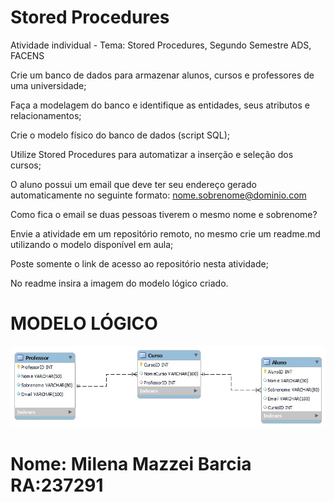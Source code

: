 # Stored Procedures
Atividade individual - Tema: Stored Procedures, Segundo Semestre ADS, FACENS

Crie um banco de dados para armazenar alunos, cursos e professores de uma
universidade;

Faça a modelagem do banco e identifique as entidades, seus atributos e relacionamentos;

Crie o modelo físico do banco de dados (script SQL);

Utilize Stored Procedures para automatizar a inserção e seleção dos cursos;

O aluno possui um email que deve ter seu endereço gerado automaticamente no seguinte formato:
nome.sobrenome@dominio.com

Como fica o email se duas pessoas tiverem o mesmo nome e sobrenome?

Envie a atividade em um repositório remoto, no mesmo crie um readme.md utilizando o modelo disponível em aula;

Poste somente o link de acesso ao repositório nesta atividade;

No readme insira a imagem do modelo lógico criado.


# MODELO LÓGICO

![Screenshot of a comment on a GitHub issue showing an image, added in the Markdown, of an Octocat smiling and raising a tentacle.](https://github.com/milenabarcia/Stored_Procedures/blob/main/Stored_Procedures1.jpg?raw=true)


# Nome: Milena Mazzei Barcia RA:237291
